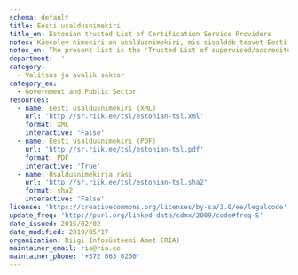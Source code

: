 ```yaml
---
schema: default
title: Eesti usaldusnimekiri
title_en: Estonian trusted List of Certification Service Providers
notes: Käesolev nimekiri on usaldusnimekiri, mis sisaldab teavet Eesti järelevalve all olevate usaldusteenuse osutajate kohta ja usaldusteenuste kohta, mida osutatakse kooskõlas [eIDAS](https://eur-lex.europa.eu/legal-content/ET/TXT/PDF/?uri=CELEX:32014R0910&from=ET) määrusega.
notes_en: The present list is the 'Trusted List of supervised/accredited Certification Service Providers' providing information about the supervision/accreditation status of certification services from Certification Service Providers (CSPs) who are supervised/accredited by Estonia for compliance with the relevant provisions of Directive 1999/93/EC of the European Parliament and of the Council of 13 December 1999 on a Community framework for electronic signatures.
department: ''
category:
  - Valitsus ja avalik sektor
category_en:
  - Government and Public Sector
resources:
  - name: Eesti usaldusnimekiri (XML)
    url: 'http://sr.riik.ee/tsl/estonian-tsl.xml'
    format: XML
    interactive: 'False'
  - name: Eesti usaldusnimekiri (PDF)
    url: 'http://sr.riik.ee/tsl/estonian-tsl.pdf'
    format: PDF
    interactive: 'True'
  - name: Usaldusnimekirja räsi
    url: 'http://sr.riik.ee/tsl/estonian-tsl.sha2'
    format: sha2
    interactive: 'False'
license: 'https://creativecommons.org/licenses/by-sa/3.0/ee/legalcode'
update_freq: 'http://purl.org/linked-data/sdmx/2009/code#freq-S'
date_issued: 2015/02/02
date_modified: 2019/05/17
organization: Riigi Infosüsteemi Amet (RIA)
maintainer_email: ria@ria.ee
maintainer_phone: '+372 663 0200'
---
```


